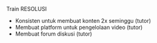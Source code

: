 Train RESOLUSI
- Konsisten untuk membuat konten 2x seminggu (tutor)
- Membuat platform untuk pengelolaan video (tutor)
- Membuat forum diskusi (tutor)
